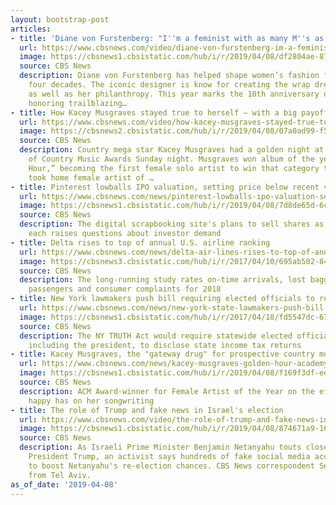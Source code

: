 ```yaml
---
layout: bootstrap-post
articles:
- title: 'Diane von Furstenberg: "I''m a feminist with as many M''s as possible"'
  url: https://www.cbsnews.com/video/diane-von-furstenberg-im-a-feminist-with-as-many-ms-as-possible/
  image: https://cbsnews1.cbsistatic.com/hub/i/r/2019/04/08/df2804ae-87f1-4c04-b381-62e530aef7fe/thumbnail/1200x630/12331a8bf130bf531df2d610353e584a/0408-ctm-dianevonfurstenbergqa-1823868-640x360.jpg
  source: CBS News
  description: Diane von Furstenberg has helped shape women’s fashion for more than
    four decades. The iconic designer is know for creating the wrap dress in the 1970s,
    as well as her philanthropy. This year marks the 10th anniversary of the DVF Awards,
    honoring trailblazing…
- title: How Kacey Musgraves stayed true to herself – with a big payoff
  url: https://www.cbsnews.com/video/how-kacey-musgraves-stayed-true-to-herself-with-a-big-payoff/
  image: https://cbsnews2.cbsistatic.com/hub/i/r/2019/04/08/07a0ad99-f51a-4c41-a6d3-2e7220125a85/thumbnail/1200x630/4e7f9c8456318c15df58fbfc0e701b15/0408-ctm-acmkaceymusgraves-king-1823861-640x360.jpg
  source: CBS News
  description: Country mega star Kacey Musgraves had a golden night at the Academy
    of Country Music Awards Sunday night. Musgraves won album of the year for “Golden
    Hour,” becoming the first female solo artist to win that category twice. She also
    took home female artist of …
- title: Pinterest lowballs IPO valuation, setting price below recent valuation
  url: https://www.cbsnews.com/news/pinterest-lowballs-ipo-valuation-setting-price-below-recent-valuation/
  image: https://cbsnews1.cbsistatic.com/hub/i/r/2019/04/08/7d8de65d-6c59-47d4-9e8c-33e30f743ef6/thumbnail/1200x630/7022735842794db885b02f2d78ed8f29/rtx17gxr.jpg
  source: CBS News
  description: The digital scrapbooking site's plans to sell shares as low as $15
    each raises questions about investor demand
- title: Delta rises to top of annual U.S. airline ranking
  url: https://www.cbsnews.com/news/delta-air-lines-rises-to-top-of-annual-u-s-airline-ranking/
  image: https://cbsnews3.cbsistatic.com/hub/i/r/2017/04/10/695ab502-8471-4001-9210-614b97856126/thumbnail/1200x630/ce5785fb0fcea73fa458fa8cac1c9cee/2017-03-14t181600z-1649747380-rc185ad5b0d0-rtrmadp-3-delta-air-refineries-monroe.jpg
  source: CBS News
  description: The long-running study rates on-time arrivals, lost baggage, bumping
    passengers and consumer complaints for 2018
- title: New York lawmakers push bill requiring elected officials to release taxes
  url: https://www.cbsnews.com/news/new-york-state-lawmakers-push-bill-requiring-elected-officials-including-president-to-release-taxes/
  image: https://cbsnews1.cbsistatic.com/hub/i/r/2017/04/18/fd5547dc-672b-4832-bb4c-12ff2d0f732d/thumbnail/1200x630/c41d6af796823c3c04a56c370c24297a/brennan-trump-tax-returns-2017-4-18.jpg
  source: CBS News
  description: The NY TRUTH Act would require statewide elected officials in New York,
    including the president, to disclose state income tax returns
- title: Kacey Musgraves, the "gateway drug" for prospective country music fans
  url: https://www.cbsnews.com/news/kacey-musgraves-golden-hour-academy-of-country-music-awards/
  image: https://cbsnews1.cbsistatic.com/hub/i/r/2019/04/08/f169f3df-eda0-4b73-be90-545d095bbdf0/thumbnail/1200x630/923030083ea7af404b96ff1416abbb1b/nfa-king-acm-kacey-musgraves-stereo-needs-tracks-frame-5742.jpg
  source: CBS News
  description: ACM Award-winner for Female Artist of the Year on the effect being
    happy has on her songwriting
- title: The role of Trump and fake news in Israel's election
  url: https://www.cbsnews.com/video/the-role-of-trump-and-fake-news-in-israels-election/
  image: https://cbsnews1.cbsistatic.com/hub/i/r/2019/04/08/874671a9-16f6-435b-b0d6-c0f0c2fd1b99/thumbnail/1200x630/063839c9838a5a963d3bd21add397f16/0408-cbsn-israelelex-doane-1823847-640x360.jpg
  source: CBS News
  description: As Israeli Prime Minister Benjamin Netanyahu touts close ties with
    President Trump, an activist says hundreds of fake social media accounts are trying
    to boost Netanyahu's re-election chances. CBS News correspondent Seth Doane reports
    from Tel Aviv.
as_of_date: '2019-04-08'
---
```


